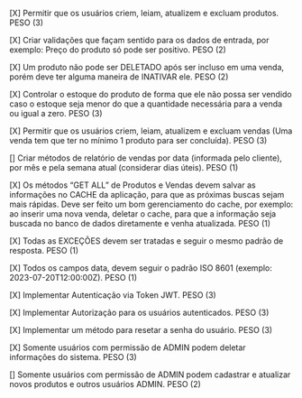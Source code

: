 [X] Permitir que os usuários criem, leiam, atualizem e excluam produtos. PESO (3)

[X] Criar validações que façam sentido para os dados de entrada, por exemplo: Preço do produto só pode ser positivo. PESO (2)

[X] Um produto não pode ser DELETADO após ser incluso em uma venda, porém deve ter alguma maneira de INATIVAR ele. PESO (2)

[X] Controlar o estoque do produto de forma que ele não possa ser vendido caso o estoque seja menor do que a quantidade necessária para a venda ou igual a zero. PESO (3)

[X] Permitir que os usuários criem, leiam, atualizem e excluam vendas (Uma venda tem que ter no mínimo 1 produto para ser concluída). PESO (3)

[] Criar métodos de relatório de vendas por data (informada pelo cliente), por mês e pela semana atual (considerar dias úteis). PESO (1)

[X] Os métodos “GET ALL” de Produtos e Vendas devem salvar as informações no CACHE da aplicação, para que as próximas buscas sejam mais rápidas. Deve ser feito um bom gerenciamento do cache, por exemplo: ao inserir uma nova venda, deletar o cache, para que a informação seja buscada no banco de dados diretamente e venha atualizada. PESO (1)

[X] Todas as EXCEÇÕES devem ser tratadas e seguir o mesmo padrão de resposta. PESO (1)

[X] Todos os campos data, devem seguir o padrão ISO 8601 (exemplo: 2023-07-20T12:00:00Z). PESO (1)

[X] Implementar Autenticação via Token JWT. PESO (3)

[X] Implementar Autorização para os usuários autenticados. PESO (3)

[X] Implementar um método para resetar a senha do usuário. PESO (3)

[X] Somente usuários com permissão de ADMIN podem deletar informações do sistema. PESO (3)

[] Somente usuários com permissão de ADMIN podem cadastrar e atualizar novos produtos e outros usuários ADMIN. PESO (2)